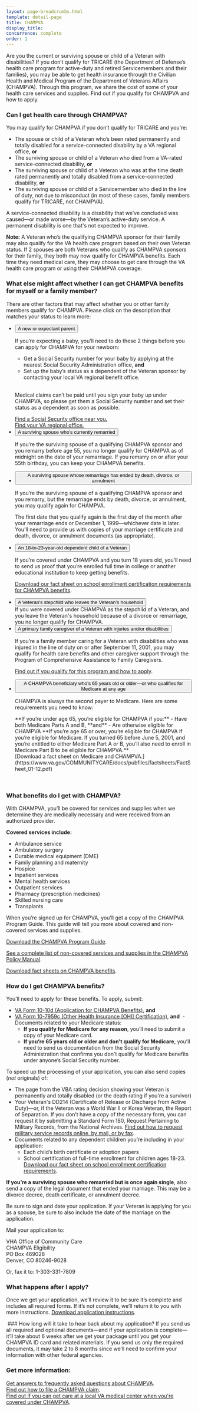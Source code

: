 ```yaml
---
layout: page-breadcrumbs.html
template: detail-page
title: CHAMPVA
display_title:
concurrence: complete
order: 1
---
```


<div class="va-introtext">

Are you the current or surviving spouse or child of a Veteran with disabilities? If you don’t qualify for TRICARE (the Department of Defense’s health care program for active-duty and retired Servicemembers and their families), you may be able to get health insurance through the Civilian Health and Medical Program of the Department of Veterans Affairs (CHAMPVA). Through this program, we share the cost of some of your health care services and supplies. Find out if you qualify for CHAMPVA and how to apply. 

</div>

<div class="feature" markdown=“1”>

### Can I get health care through CHAMPVA?

You may qualify for CHAMPVA if you don’t qualify for TRICARE and you’re:

- The spouse or child of a Veteran who’s been rated permanently and totally disabled for a service-connected disability by a VA regional office, **or**
- The surviving spouse or child of a Veteran who died from a VA-rated service-connected disability, **or**
- The surviving spouse or child of a Veteran who was at the time death rated permanently and totally disabled from a service-connected disability, **or**
- The surviving spouse or child of a Servicemember who died in the line of duty, not due to misconduct (in most of these cases, family members qualify for TRICARE, not CHAMPVA).

A service-connected disability is a disability that we’ve concluded was caused—or made worse—by the Veteran’s active-duty service. A permanent disability is one that's not expected to improve.

**Note:** A Veteran who’s the qualifying CHAMPVA sponsor for their family may also qualify for the VA health care program based on their own Veteran status. If 2 spouses are both Veterans who qualify as CHAMPVA sponsors for their family, they both may now qualify for CHAMPVA benefits. Each time they need medical care, they may choose to get care through the VA health care program or using their CHAMPVA coverage.

</div>

### What else might affect whether I can get CHAMPVA benefits for myself or a family member?

There are other factors that may affect whether you or other family members qualify for CHAMPVA. Please click on the description that matches your status to learn more: 

<div class="usa-accordion">
  <ul class="usa-unstyled-list">
    <li>
      <button class="usa-button-unstyled usa-accordion-button" aria-controls="expecting">A new or expectant parent</button>
      <div id="expecting" class="usa-accordion-content">
        <p>If you’re expecting a baby, you’ll need to do these 2 things before you can apply for CHAMPVA for your newborn:</p>
        <ul>
          <li>Get a Social Security number for your baby by applying at the nearest Social Security Administration office, <b>and</b></li>
          <li>Set up the baby’s status as a dependent of the Veteran sponsor by contacting your local VA regional benefit office.</li>
        </ul>
        <br>
        <p>Medical claims can’t be paid until you sign your baby up under CHAMPVA, so please get them a Social Security number and set their status as a dependent as soon as possible.</p>
        <a href='https://secure.ssa.gov/ICON/main.jsp'>Find a Social Security office near you.</a><br>
        <a href='http://www.benefits.va.gov/benefits/offices.asp'>Find your VA regional office.</a><br>
      </div>
    </li>
    <li>
      <button class="usa-button-unstyled usa-accordion-button" aria-controls="spouse">A surviving spouse who’s currently remarried</button>
      <div id="spouse" class="usa-accordion-content">
        <p>If you’re the surviving spouse of a qualifying CHAMPVA sponsor and you remarry before age 55, you no longer qualify for CHAMPVA as of midnight on the date of your remarriage. If you remarry on or after your 55th birthday, you can keep your CHAMPVA benefits.</p>
      </div>
    </li>
    <li>
      <button class="usa-button-unstyled usa-accordion-button" aria-controls="remarried-spouse">A surviving spouse whose remarriage has ended by death, divorce, or annulment</button>
      <div id="remarried-spouse" class="usa-accordion-content">
        <p>If you’re the surviving spouse of a qualifying CHAMPVA sponsor and you remarry, but the remarriage ends by death, divorce, or annulment, you may qualify again for CHAMPVA.</p>
        <p>The first date that you qualify again is the first day of the month after your remarriage ends or December 1, 1999—whichever date is later. You’ll need to provide us with copies of your marriage certificate and death, divorce, or annulment documents (as appropriate).</p>
      </div>
    </li>
    <li>
      <button class="usa-button-unstyled usa-accordion-button" aria-controls="child">An 18-to-23-year-old dependent child of a Veteran</button>
      <div id="child" class="usa-accordion-content">
        <p>If you’re covered under CHAMPVA and you turn 18 years old, you’ll need to send us proof that you’re enrolled full time in college or another educational institution to keep getting benefits.</p>
        <p><a href='https://www.va.gov/COMMUNITYCARE/docs/pubfiles/factsheets/FactSheet_01-15.pdf'>Download our fact sheet on school enrollment certification requirements for CHAMPVA benefits</a>.</p>
      </div>
    </li>
    <li>
      <button class="usa-button-unstyled usa-accordion-button" aria-controls="stepchild">A Veteran's stepchild who leaves the Veteran’s household</button>
      <div id="stepchild" class="usa-accordion-content">
        If you were covered under CHAMPVA as the stepchild of a Veteran, and you leave the Veteran's household because of a divorce or remarriage, you no longer qualify for CHAMPVA.
      </div>
    </li>
    <li>
      <button class="usa-button-unstyled usa-accordion-button" aria-controls="caregiver">A primary family caregiver of a Veteran with injuries and/or disabilities </button>
      <div id="caregiver" class="usa-accordion-content">
        <p>If you’re a family member caring for a Veteran with disabilities who was injured in the line of duty on or after September 11, 2001, you may qualify for health care benefits and other caregiver support through the Program of Comprehensive Assistance to Family Caregivers.</p>
        <p><a href='/health-care/family-caregiver-health-benefits/comprehensive-assistance-family-caregivers'>Find out if you qualify for this program and how to apply</a>.</p>
      </div>
    </li>
    <li>
      <button class="usa-button-unstyled usa-accordion-button" aria-controls="champva">A CHAMPVA beneficiary who’s 65 years old or older—or who qualifies for Medicare at any age</button>
      <div id="champva" class="usa-accordion-content">
        <p>CHAMPVA is always the second payer to Medicare. Here are some requirements you need to know:</p>
          **If you’re under age 65, you’re eligible for CHAMPVA if you:**
            - Have both Medicare Parts A and B, **and**
            - Are otherwise eligible for CHAMPVA
          **If you’re age 65 or over, you’re eligible for CHAMPVA if you’re eligible for Medicare. If you turned 65 before June 5, 2001, and you’re entitled to either Medicare Part A or B, you’ll also need to enroll in Medicare Part B to be eligible for CHAMPVA.**
<br>
          [Download a fact sheet on Medicare and CHAMPVA.](https://www.va.gov/COMMUNITYCARE/docs/pubfiles/factsheets/FactSheet_01-12.pdf)       </div>
    </li>
  </ul>
</div>

<br>

### What benefits do I get with CHAMPVA?

With CHAMPVA, you’ll be covered for services and supplies when we determine they are medically necessary and were received from an authorized provider.

**Covered services include:**
- Ambulance service
- Ambulatory surgery
- Durable medical equipment (DME)
- Family planning and maternity
- Hospice
- Inpatient services
- Mental health services
- Outpatient services
- Pharmacy (prescription medicines)
- Skilled nursing care
- Transplants

When you’re signed up for CHAMPVA, you’ll get a copy of the CHAMPVA Program Guide. This guide will tell you more about covered and non-covered services and supplies.

[Download the CHAMPVA Program Guide](https://www.va.gov/COMMUNITYCARE/docs/pubfiles/programguides/champva_guide.pdf).

[See a complete list of non-covered services and supplies in the CHAMPVA Policy Manual](https://www.vha.cc.va.gov/system/templates/selfservice/va_ss/#!portal/554400000001036?LANGUAGE=en&COUNTRY=us).

[Download fact sheets on CHAMPVA benefits](https://www.va.gov/COMMUNITYCARE/pubs/factsheets.asp#champva).

### How do I get CHAMPVA benefits?

You’ll need to apply for these benefits. To apply, submit:

- [VA Form 10-10d (Application for CHAMPVA Benefits)]( https://www.va.gov/vaforms/medical/pdf/vha-10-10d-fill.pdf), **and** 
- [VA Form 10-7959c (Other Health Insurance [OHI] Certification)](http://www.va.gov/vaforms/form_detail.asp?FormNo=7959c), **and**
 - Documents related to your Medicare status: 
  - **If you qualify for Medicare for any reason**, you’ll need to submit a copy of your Medicare card. 
  - **If you’re 65 years old or older and don't qualify for Medicare**, you’ll need to send us documentation from the Social Security Administration that confirms you don't qualify for Medicare benefits under anyone’s Social Security number.

To speed up the processing of your application, you can also send copies (*not* originals) of:
- The page from the VBA rating decision showing your Veteran is permanently and totally disabled (or the death rating if you're a survivor)
- Your Veteran's DD214 (Certificate of Release or Discharge from Active Duty)—or, if the Veteran was a World War II or Korea Veteran, the Report of Separation. If you don’t have a copy of the necessary form, you can request it by submitting a Standard Form 180, Request Pertaining to Military Records, from the National Archives. [Find out how to request military service records online, by mail, or by fax](https://www.archives.gov/veterans/military-service-records).
- Documents related to any dependent children you’re including in your application:
  - Each child’s birth certificate or adoption papers
  -  School certification of full-time enrollment for children ages 18-23. [Download our fact sheet on school enrollment certification requirements](https://www.va.gov/COMMUNITYCARE/docs/pubfiles/factsheets/FactSheet_01-15.pdf).

**If you’re a surviving spouse who remarried but is once again single**, also send a copy of the legal document that ended your marriage. This may be a divorce decree, death certificate, or annulment decree.

Be sure to sign and date your application. If your Veteran is applying for you as a spouse, be sure to also include the date of the marriage on the application.

Mail your application to:

<p class='va-address-block'>
VHA Office of Community Care <br>
CHAMPVA Eligibility <br>
PO Box 469028 <br>
Denver, CO 80246-9028
</p>

Or, fax it to: 1-303-331-7809


### What happens after I apply?
Once we get your application, we’ll review it to be sure it’s complete and includes all required forms. If it’s not complete, we’ll return it to you with more instructions. [Download application instructions](https://www.va.gov/COMMUNITYCARE/docs/pubfiles/factsheets/FactSheet_01-03.pdf).

 ### How long will it take to hear back about my application?
If you send us all required and optional documents—and if your application is complete—it’ll take about 6 weeks after we get your package until you get your CHAMPVA ID card and related materials.
If you send us only the required documents, it may take 2 to 8 months since we’ll need to confirm your information with other federal agencies.

### Get more information:
[Get answers to frequently asked questions about CHAMPVA](https://www.va.gov/COMMUNITYCARE/programs/dependents/champva/CHAMPVA_faq.asp).<br>
[Find out how to file a CHAMPVA claim](https://www.va.gov/COMMUNITYCARE/programs/dependents/champva/champva_claim.asp).<br>
[Find out if you can get care at a local VA medical center when you're covered under CHAMPVA](https://www.va.gov/COMMUNITYCARE/programs/dependents/champva/citi/index.asp).
<br>
<br>
<br>  
<script src="https://standards.usa.gov/assets/js/vendor/uswds.min.js" type="text/javascript"></script>

<!--- TODO: find a proper place to import USWDS JS for static pages -->
